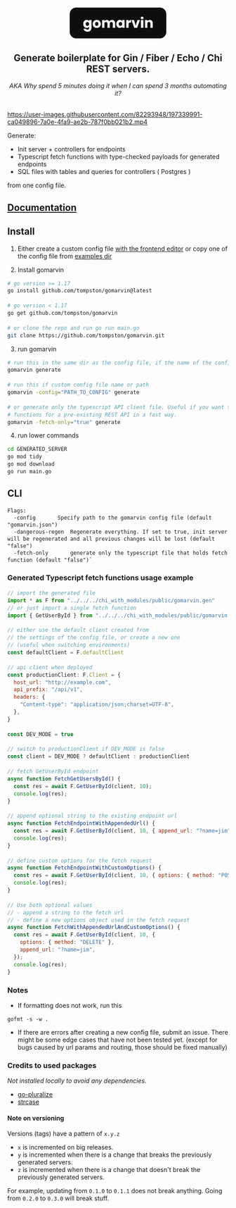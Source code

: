<h4 align="center">
<img src="./assets/gomarvin.svg" height="70">

<h2 align="center">Generate boilerplate for Gin / Fiber / Echo / Chi REST servers.</h2>

<div align="center"> <em>AKA Why spend 5 minutes doing it when I can spend 3 months automating it?</em> </div>

<br/>

https://user-images.githubusercontent.com/82293948/197339991-ca049896-7a0e-4fa9-ae2b-787f0bb021b2.mp4

Generate:

- Init server + controllers for endpoints
- Typescript fetch functions with type-checked payloads for generated endpoints
- SQL files with tables and queries for controllers ( Postgres )

from one config file.

## [Documentation](https://gomarvin.pages.dev/docs)

## Install

1.  Either create a custom config file [with the frontend editor](https://gomarvin.pages.dev/) or copy one of the config file from [examples dir](https://github.com/tompston/gomarvin/tree/main/examples/v0.3.0)

2.  Install gomarvin

```bash
# go version >= 1.17
go install github.com/tompston/gomarvin@latest

# go version < 1.17
go get github.com/tompston/gomarvin

# or clone the repo and run go run main.go
git clone https://github.com/tompston/gomarvin.git
```

3. run gomarvin

```bash
# run this in the same dir as the config file, if the name of the config is "gomarvin.json"
gomarvin generate

# run this if custom config file name or path
gomarvin -config="PATH_TO_CONFIG" generate

# or generate only the typescript API client file. Useful if you want to generate fetch
# functions for a pre-existing REST API in a fast way.
gomarvin -fetch-only="true" generate
```

4. run lower commands

```bash
cd GENERATED_SERVER
go mod tidy
go mod download
go run main.go
```

## CLI

```
Flags:
  -config		Specify path to the gomarvin config file (default "gomarvin.json")
  -dangerous-regen	Regenerate everything. If set to true, init server will be regenerated and all previous changes will be lost (default "false")
  -fetch-only		generate only the typescript file that holds fetch function (default "false")`
```

### Generated Typescript fetch functions usage example

```js
// import the generated file
import * as F from "../../../chi_with_modules/public/gomarvin.gen" 
// or just import a single fetch function
import { GetUserById } from "../../../chi_with_modules/public/gomarvin.gen"

// either use the default client created from
// the settings of the config file, or create a new one
// (useful when switching environments)
const defaultClient = F.defaultClient

// api client when deployed
const productionClient: F.Client = {
  host_url: "http://example.com",
  api_prefix: "/api/v1",
  headers: {
    "Content-type": "application/json;charset=UTF-8",
  },
}

const DEV_MODE = true

// switch to productionClient if DEV_MODE is false
const client = DEV_MODE ? defaultClient : productionClient

// fetch GetUserById endpoint
async function FetchGetUsersById() {
  const res = await F.GetUserById(client, 10);
  console.log(res);
}

// append optional string to the existing endpoint url
async function FetchEndpointWithAppendedUrl() {
  const res = await F.GetUserById(client, 10, { append_url: "?name=jim" });
  console.log(res);
}

// define custom options for the fetch request
async function FetchEndpointWithCustomOptions() {
  const res = await F.GetUserById(client, 10, { options: { method: "POST" } });
  console.log(res);
}

// Use both optional values
// - append a string to the fetch url
// - define a new options object used in the fetch request
async function FetchWithAppendedUrlAndCustomOptions() {
  const res = await F.GetUserById(client, 10, {
    options: { method: "DELETE" },
    append_url: "?name=jim",
  });
  console.log(res);
}
```

### Notes

- If formatting does not work, run this

```
gofmt -s -w .
```

- If there are errors after creating a new config file, submit an issue. There might be some edge cases that have not been tested yet. (except for bugs caused by url params and routing, those should be fixed manually)</h3>

### Credits to used packages

_Not installed locally to avoid any dependencies._

- [go-pluralize](https://github.com/gertd/go-pluralize)
- [strcase](https://github.com/iancoleman/strcase)

#### Note on versioning

Versions (tags) have a pattern of `x.y.z`

- `x` is incremented on big releases.
- `y` is incremented when there is a change that breaks the previously generated servers.
- `z` is incremented when there is a change that doesn't break the previously generated servers.

For example, updating from `0.1.0` to `0.1.1` does not break anything. Going from `0.2.0` to `0.3.0` will break stuff.

<!--


# run a local example
GOOS=darwin GOARCH=arm64 go build -o gomarvin main.go

# release
git add .
git commit -m "gomarvin: release v0.6.0"
git tag v0.6.0
git push origin v0.6.0
GOPROXY=proxy.golang.org go list -m github.com/tompston/gomarvin@v0.6.0


# create a new branch
git branch BRANCH_NAME
# switch to branch
git checkout BRANCH_NAME


-->